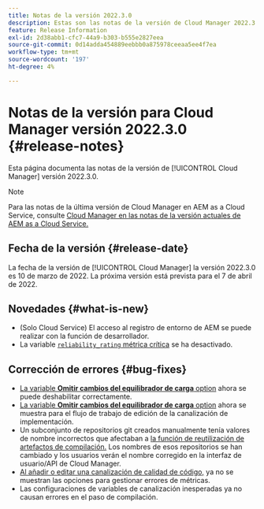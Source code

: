 ```yaml
---
title: Notas de la versión 2022.3.0
description: Estas son las notas de la versión de Cloud Manager 2022.3.0.
feature: Release Information
exl-id: 2d38abb1-cfc7-44a9-b303-b555e2827eea
source-git-commit: 0d14adda454889eebbb0a875978ceeaa5ee4f7ea
workflow-type: tm+mt
source-wordcount: '197'
ht-degree: 4%

---
```



# Notas de la versión para Cloud Manager versión 2022.3.0 {#release-notes}

Esta página documenta las notas de la versión de [!UICONTROL Cloud Manager] versión 2022.3.0.

>[!NOTE]
>
>Para las notas de la última versión de Cloud Manager en AEM as a Cloud Service, consulte [Cloud Manager en las notas de la versión actuales de AEM as a Cloud Service.](https://experienceleague.adobe.com/docs/experience-manager-cloud-service/content/implementing/using-cloud-manager/release-notes-cloud-manager/release-notes-cm-current.html)

## Fecha de la versión {#release-date}

La fecha de la versión de [!UICONTROL Cloud Manager] la versión 2022.3.0 es 10 de marzo de 2022. La próxima versión está prevista para el 7 de abril de 2022.

## Novedades {#what-is-new}

* (Solo Cloud Service) El acceso al registro de entorno de AEM se puede realizar con la función de desarrollador.
* La variable [`reliability_rating` métrica crítica](understand-your-test-results.md) se ha desactivado.


## Corrección de errores {#bug-fixes}

* [La variable **Omitir cambios del equilibrador de carga** option](configuring-production-pipelines.md#adding-production-pipeline) ahora se puede deshabilitar correctamente.
* [La variable **Omitir cambios del equilibrador de carga** option](configuring-production-pipelines.md#adding-production-pipeline) ahora se muestra para el flujo de trabajo de edición de la canalización de implementación.
* Un subconjunto de repositorios git creados manualmente tenía valores de nombre incorrectos que afectaban a [la función de reutilización de artefactos de compilación.](setting-up-project.md#build-artifact-reuse) Los nombres de esos repositorios se han cambiado y los usuarios verán el nombre corregido en la interfaz de usuario/API de Cloud Manager.
* [Al añadir o editar una canalización de calidad de código,](configuring-non-production-pipelines.md) ya no se muestran las opciones para gestionar errores de métricas.
* Las configuraciones de variables de canalización inesperadas ya no causan errores en el paso de compilación.
